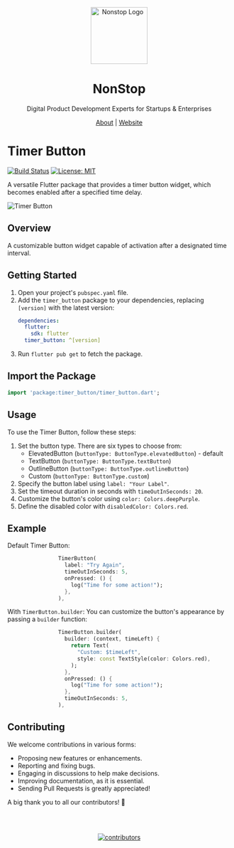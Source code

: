 <p align="center">
  <a href="https://nonstopio.com">
    <img src="https://github.com/nonstopio.png" alt="Nonstop Logo" height="128" />
  </a>
  <h1 align="center">NonStop</h1>
  <p align="center">Digital Product Development Experts for Startups & Enterprises</p>
  <p align="center">
    <a href="https://nonstopio.com/about">About</a> |
    <a href="https://nonstopio.com">Website</a>
  </p>
</p>

# Timer Button

[![Build Status](https://img.shields.io/pub/v/timer_button.svg)](https://github.com/nonstopio/flutter_forge/tree/main/packages/timer_button)
[![License: MIT](https://img.shields.io/badge/license-MIT-blue.svg)](https://opensource.org/licenses/MIT)

A versatile Flutter package that provides a timer button widget, which becomes enabled after a
specified time delay.

![Timer Button](https://cdn-images-1.medium.com/max/640/1*NhgmN1C4ltcQA-o34SYbIQ.gif)

## Overview

A customizable button widget capable of activation after a designated time interval.

## Getting Started

1. Open your project's `pubspec.yaml` file.
2. Add the `timer_button` package to your dependencies, replacing `[version]` with the latest
   version:
   ```yaml
   dependencies:
     flutter:
       sdk: flutter
     timer_button: ^[version]
   ```
3. Run `flutter pub get` to fetch the package.

## Import the Package

```dart
import 'package:timer_button/timer_button.dart';
```

## Usage

To use the Timer Button, follow these steps:

1. Set the button type. There are six types to choose from:
    - ElevatedButton (`buttonType: ButtonType.elevatedButton`) - default
    - TextButton (`buttonType: ButtonType.textButton`)
    - OutlineButton (`buttonType: ButtonType.outlineButton`)
    - Custom (`buttonType: ButtonType.custom`)
2. Specify the button label using `label: "Your Label"`.
3. Set the timeout duration in seconds with `timeOutInSeconds: 20`.
4. Customize the button's color using `color: Colors.deepPurple`.
5. Define the disabled color with `disabledColor: Colors.red`.

## Example

Default Timer Button:

```dart
                TimerButton(
                  label: "Try Again",
                  timeOutInSeconds: 5,
                  onPressed: () {
                    log("Time for some action!");
                  },
                ),
```

With `TimerButton.builder`: You can customize the button's appearance by passing a `builder`
function:

```dart
                TimerButton.builder(
                  builder: (context, timeLeft) {
                    return Text(
                      "Custom: $timeLeft",
                      style: const TextStyle(color: Colors.red),
                    );
                  },
                  onPressed: () {
                    log("Time for some action!");
                  },
                  timeOutInSeconds: 5,
                ),
```

## Contributing

We welcome contributions in various forms:

- Proposing new features or enhancements.
- Reporting and fixing bugs.
- Engaging in discussions to help make decisions.
- Improving documentation, as it is essential.
- Sending Pull Requests is greatly appreciated!

A big thank you to all our contributors! 🙌

<br></br>
<div align="center">
  <a href="https://github.com/nonstopio/flutter_forge/graphs/contributors">
    <img src="https://contrib.rocks/image?repo=nonstopio/flutter_forge"  alt="contributors"/>
  </a>
</div>
